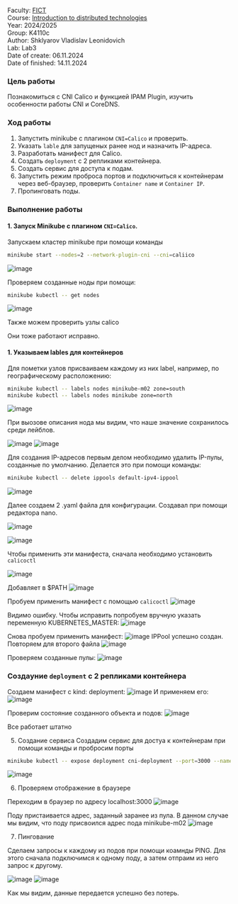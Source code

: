 
Faculty: [FICT](https://fict.itmo.ru)<br>
Course: [Introduction to distributed technologies](https://github.com/itmo-ict-faculty/introduction-to-distributed-technologies)<br>
Year: 2024/2025<br>
Group: K4110c<br>
Author: Shklyarov Vladislav Leonidovich<br>
Lab: Lab3<br>
Date of create: 06.11.2024<br>
Date of finished: 14.11.2024<br>

### Цель работы
Познакомиться с CNI Calico и функцией IPAM Plugin, изучить особенности работы CNI и CoreDNS.

### Ход работы
1) Запустить minikube с плагином `CNI=Calico` и проверить.
2) Указать `lable` для запущеных ранее нод и назначить IP-адреса.
3) Разработать манифест для Calico.
4) Создать `deployment` с 2 репликами контейнера.
5) Создать сервис для доступа к подам.
6) Запустить режим проброса портов и подключиться к контейнерам через веб-браузер, проверить `Container name` и  `Container IP`.
7) Пропинговать поды.

### Выполнение работы
#### 1. Запуск Minikube с плагином `CNI=Calico`.

Запускаем кластер minikube при помощи команды

```bash
minikube start --nodes=2 --network-plugin-cni --cni=caliico
```
![image](https://github.com/user-attachments/assets/5c0f18f5-3162-4306-8c93-d6ccecfc94d5)

Проверяем созданные ноды при помощи:
```bash
minikube kubectl -- get nodes
```
![image](https://github.com/user-attachments/assets/64743cd0-a54d-4a8a-bdec-21f19027a02b)

Также можем проверить узлы calico


Они тоже работают исправно.

#### 1. Указываем lables для контейнеров

Для пометки узлов присваиваем каждому из них label, например, по географическому расположению:

```bash
minikube kubectl -- labels nodes minikube-m02 zone=south
minikube kubectl -- labels nodes minikube zone=north
```

![image](https://github.com/user-attachments/assets/b286b529-f789-498b-8df6-d08df744d2ca)

При выозове описания нода мы видим, что наше значение сохранилось среди лейблов.

![image](https://github.com/user-attachments/assets/2fdea339-d546-4480-b8c9-b943be3b6d01)
![image](https://github.com/user-attachments/assets/34ac7347-1f68-407b-bd05-b4736127584c)

Для создания IP-адресов первым делом необходимо удалить IP-пулы, созданные по умолчанию. Делается это при помощи команды:

```bash
minikube kubectl -- delete ippools default-ipv4-ippool
```
![image](https://github.com/user-attachments/assets/fbb926b8-6ece-4f59-96e5-fff52a07beb7)

Далее создаем 2 .yaml файла для конфигурации. Создавал при помощи редактора nano.

![image](https://github.com/user-attachments/assets/0138fcab-5144-4128-91c4-7cffe02f3e90)

![image](https://github.com/user-attachments/assets/ac85675c-f800-47a6-9906-239c836101a6)

Чтобы применить эти манифеста, сначала необходимо установить `calicoctl`

![image](https://github.com/user-attachments/assets/e7cba1eb-b6c1-430c-8656-cd26eedb2188)

Добавляет в $PATH
![image](https://github.com/user-attachments/assets/fecab717-de84-4635-87d5-161629f4a1aa)

Пробуем применить манифест с помощью `calicoctl`
![image](https://github.com/user-attachments/assets/a74497a5-5847-4219-96c1-187f6641c80d)

Видимо ошибку. Чтобы исправить попробуем вручную указать переменную KUBERNETES_MASTER:
![image](https://github.com/user-attachments/assets/c65aba19-aff3-4fff-b1de-0c3f51db81e4)

Снова пробуем применить манифест:
![image](https://github.com/user-attachments/assets/77201538-ba64-4328-9099-35100e8c1196)
IPPool успешно создан. Повторяем для второго файла
![image](https://github.com/user-attachments/assets/c0b7836c-321f-4f97-bf49-7551417c70a5)

Проверяем созданные пулы:
![image](https://github.com/user-attachments/assets/75a0eedb-8403-4dc4-8674-ba9722f4ba23)

### Создаyние `deployment` с 2 репликами контейнера

Создаем манифест с kind: deployment:
![image](https://github.com/user-attachments/assets/138d52cf-2f14-47d1-bad5-94ea2e897dad)
И применяем его:
![image](https://github.com/user-attachments/assets/8cb6e12d-1a34-466e-a900-fa4c1628e5d3)

Проверим состояние созданного объекта и подов:
![image](https://github.com/user-attachments/assets/2c308921-f6fc-4dc5-aaa2-3eb6e9ca8be1)

Все работает штатно

5) Создание сервиса
Создадим сервис для достуа к контейнерам при помощи команды и пробросим порты

```bash
minikube kubectl -- expose deployment cni-deployment --port=3000 --name=cni-service --type=ClusterIP
```
![image](https://github.com/user-attachments/assets/2fadfc0c-187b-4b76-99c0-2a8a31c3245d)


6. Проверяем отображение в браузере

Переходим в браузер по адресу localhost:3000
![image](https://github.com/user-attachments/assets/ef4b7c98-1f00-4c3e-adc0-1301e40fda74)

Поду пристаивается адрес, заданный заранее из пула. В данном случае мы видим, что поду присвоился адрес пода minikube-m02
![image](https://github.com/user-attachments/assets/cccc0684-ca69-430b-81bc-938c5ec8f44a)

7. Пингование

Сделаем запросы к каждому из подов при помощи коамнды PING. Для этого сначала подключимся к одному поду, а затем отпраим из него запрос к другому.

![image](https://github.com/user-attachments/assets/a618f681-700c-448a-b52e-799fb8c3d7ec)
![image](https://github.com/user-attachments/assets/f373fe72-2ee0-4beb-8d7a-c1357cc746a3)

Как мы видим, данные передается успешно без потерь.






